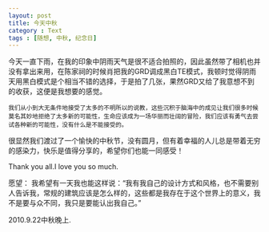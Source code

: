 ```yaml
---
layout: post
title: 今天中秋
category : Text
tags : [随想, 中秋, 纪念日]
---
```

今天一直下雨，在我的印象中阴雨天气是很不适合拍照的，因此虽然带了相机也并没有拿出来用，在陈家祠的时候肖把我的GRD调成黑白TE模式，我顿时觉得阴雨天用黑白模式是个相当不错的选择，于是拍了几张，果然GRD又给了我意想不到的收获，这便是我想要的感觉。

	我们从小到大无条件地接受了太多的不明所以的说教，这些沉积于脑海中的成见让我们很多时候莫名其妙地拒绝了太多新的可能性，生命应该成为一场华丽而壮阔的冒险，我们应该有勇气去尝试各种新的可能性，没有什么是不能接受的。

很显然我们渡过了一个愉快的中秋节，没有圆月，但有着幸福的人儿总是带着无穷的感染力，快乐是值得分享的，希望你们也能一同感受！

Thank you all.I love you so much.

愿望：
我希望有一天我也能这样说：“我有我自己的设计方式和风格，也不需要别人告诉我，常规的建筑应该是怎么样的，这些都是我存在于这个世界上的意义，我不是要与众不同，我只是要能认出我自己。”


2010.9.22中秋晚上.